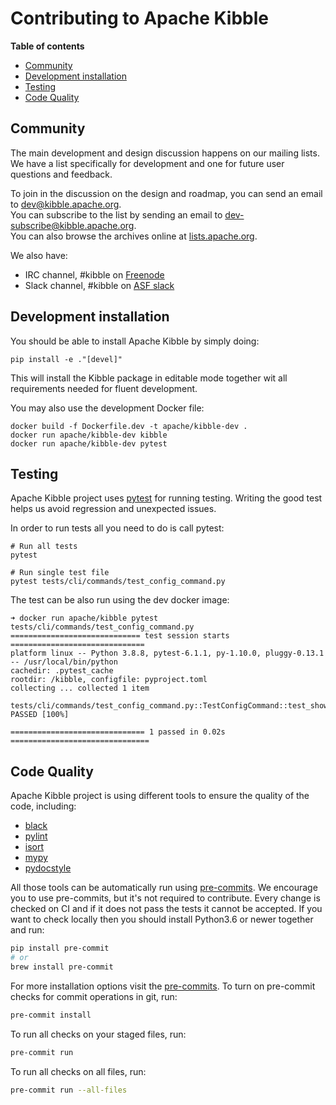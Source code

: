 <!--
 Licensed to the Apache Software Foundation (ASF) under one
 or more contributor license agreements.  See the NOTICE file
 distributed with this work for additional information
 regarding copyright ownership.  The ASF licenses this file
 to you under the Apache License, Version 2.0 (the
 "License"); you may not use this file except in compliance
 with the License.  You may obtain a copy of the License at

   http://www.apache.org/licenses/LICENSE-2.0

 Unless required by applicable law or agreed to in writing,
 software distributed under the License is distributed on an
 "AS IS" BASIS, WITHOUT WARRANTIES OR CONDITIONS OF ANY
 KIND, either express or implied.  See the License for the
 specific language governing permissions and limitations
 under the License.
 -->

# Contributing to Apache Kibble

<!-- START doctoc generated TOC please keep comment here to allow auto update -->
<!-- DON'T EDIT THIS SECTION, INSTEAD RE-RUN doctoc TO UPDATE -->
**Table of contents**

- [Community](#community)
- [Development installation](#development-installation)
- [Testing](#testing)
- [Code Quality](#code-quality)

<!-- END doctoc generated TOC please keep comment here to allow auto update -->


## Community

The main development and design discussion happens on our mailing lists.
We have a list specifically for development and one for future user questions and feedback.

To join in the discussion on the design and roadmap, you can send an email to [dev@kibble.apache.org](mailto:dev@kibble.apache.org).<br/>
You can subscribe to the list by sending an email to [dev-subscribe@kibble.apache.org](mailto:dev-subscribe@kibble.apache.org).<br/>
You can also browse the archives online at [lists.apache.org](https://lists.apache.org/list.html?dev@kibble.apache.org).

We also have:

- IRC channel, #kibble on [Freenode](https://webchat.freenode.net/?channels=#kibble)
- Slack channel, #kibble on [ASF slack](https://s.apache.org/slack-invite)

## Development installation

You should be able to install Apache Kibble by simply doing:

```
pip install -e ."[devel]"
```

This will install the Kibble package in editable mode together wit all requirements needed for fluent
development.

You may also use the development Docker file:

```
docker build -f Dockerfile.dev -t apache/kibble-dev .
docker run apache/kibble-dev kibble
docker run apache/kibble-dev pytest
```

## Testing

Apache Kibble project uses [pytest](https://docs.pytest.org/en/stable/) for running testing. Writing
the good test helps us avoid regression and unexpected issues.

In order to run tests all you need to do is call pytest:

```
# Run all tests
pytest

# Run single test file
pytest tests/cli/commands/test_config_command.py
```

The test can be also run using the dev docker image:

```
➜ docker run apache/kibble pytest tests/cli/commands/test_config_command.py
============================= test session starts ==============================
platform linux -- Python 3.8.8, pytest-6.1.1, py-1.10.0, pluggy-0.13.1 -- /usr/local/bin/python
cachedir: .pytest_cache
rootdir: /kibble, configfile: pyproject.toml
collecting ... collected 1 item

tests/cli/commands/test_config_command.py::TestConfigCommand::test_show PASSED [100%]

============================== 1 passed in 0.02s ===============================
```

## Code Quality

Apache Kibble project is using different tools to ensure the quality of the code, including:

- [black](https://github.com/psf/black)
- [pylint](https://www.pylint.org)
- [isort](https://github.com/PyCQA/isort)
- [mypy](https://github.com/python/mypy)
- [pydocstyle](https://github.com/PyCQA/pydocstyle)

All those tools can be automatically run using [pre-commits](https://pre-commit.com). We encourage you to
use pre-commits, but it's not required to contribute. Every change is checked
on CI and if it does not pass the tests it cannot be accepted. If you want to check locally then
you should install Python3.6 or newer together and run:

```bash
pip install pre-commit
# or
brew install pre-commit
```

For more installation options visit the [pre-commits](https://pre-commit.com).
To turn on pre-commit checks for commit operations in git, run:

```bash
pre-commit install
```

To run all checks on your staged files, run:

```bash
pre-commit run
```

To run all checks on all files, run:

```bash
pre-commit run --all-files
```
